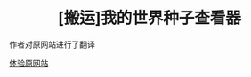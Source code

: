 <h1 style="text-align: center;">[搬运]我的世界种子查看器</h1>
<div>
  <p>作者对原网站进行了翻译</p>
  <a href="https://www.chunkbase.com/apps/seed-map" target="_blank">体验原网站</a>
</div>
